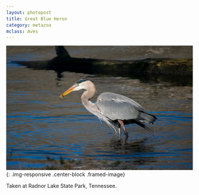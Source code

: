 ```yaml
---
layout: photopost
title: Great Blue Heron
category: metazoa
mclass: Aves
---
```


![Great Blue Heron](/images/20180303_great_blue_heron_small.jpg){: .img-responsive .center-block .framed-image}

Taken at Radnor Lake State Park, Tennessee.
